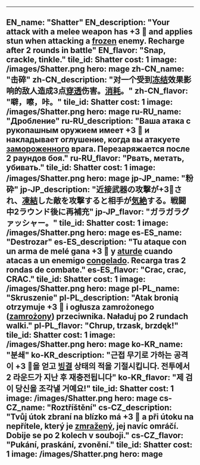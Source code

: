 ---

EN_name: "Shatter"
EN_description: "Your attack with a melee weapon has +3 🔸 and applies stun when attacking a <u>frozen</u> enemy. Recharge after 2 rounds in battle"
EN_flavor: "Snap, crackle, tinkle."
tile_id: Shatter
cost: 1
image: /images/Shatter.png
hero: mage
zh-CN_name: "击碎"
zh-CN_description: "对一个受到<u>冻结</u>效果影响的敌人造成3点<u>穿透</u>伤害。<u>消耗</u>。"
zh-CN_flavor: "噼，嚓，咔。"
tile_id: Shatter
cost: 1
image: /images/Shatter.png
hero: mage
ru-RU_name: "Дробление"
ru-RU_description: "Ваша атака с рукопашным оружием имеет +3 🔸 и накладывает оглушение, когда вы атакуете <u>замороженного</u> врага. Перезаряжается после 2 раундов боя."
ru-RU_flavor: "Рвать, метать, убивать."
tile_id: Shatter
cost: 1
image: /images/Shatter.png
hero: mage
jp-JP_name: "粉砕"
jp-JP_description: "近接武器の攻撃が+3🔸され、<u>凍結</u>した敵を攻撃すると相手が<u>気絶</u>する。戦闘中2ラウンド後に再補充"
jp-JP_flavor: "ガラガラグァッシャー。"
tile_id: Shatter
cost: 1
image: /images/Shatter.png
hero: mage
es-ES_name: "Destrozar"
es-ES_description: "Tu ataque con un arma de melé gana +3 🔸 y <u>aturde</u> cuando atacas a un enemigo <u>congelado</u>. Recarga tras 2 rondas de combate."
es-ES_flavor: "Crac, crac, CRAC."
tile_id: Shatter
cost: 1
image: /images/Shatter.png
hero: mage
pl-PL_name: "Skruszenie"
pl-PL_description: "Atak bronią otrzymuje +3 🔸 i ogłusza zamrożonego (<u>zamrożony</u>) przeciwnika. Naładuj po 2 rundach walki."
pl-PL_flavor: "Chrup, trzask, brzdęk!"
tile_id: Shatter
cost: 1
image: /images/Shatter.png
hero: mage
ko-KR_name: "분쇄"
ko-KR_description: "근접 무기로 가하는 공격이 +3 🔸을 얻고 <u>빙결</u> 상태의 적을 기절시킵니다. 전투에서 2 라운드가 지난 후 재충전됩니다"
ko-KR_flavor: "제 검이 당신을 조각낼 거예요!"
tile_id: Shatter
cost: 1
image: /images/Shatter.png
hero: mage
cs-CZ_name: "Roztříštění"
cs-CZ_description: "Tvůj útok zbraní na blízko má +3 🔸 a při útoku na nepřítele, který je <u>zmražený</u>, jej navíc omráčí. Dobije se po 2 kolech v souboji."
cs-CZ_flavor: "Pukání, praskání, zvonění."
tile_id: Shatter
cost: 1
image: /images/Shatter.png
hero: mage
---